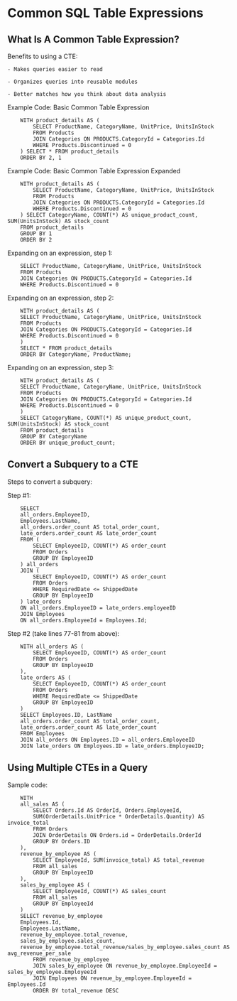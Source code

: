 # **Common SQL Table Expressions**

## **What Is A Common Table Expression?**

Benefits to using a CTE:

    - Makes queries easier to read

    - Organizes queries into reusable modules

    - Better matches how you think about data analysis

Example Code: Basic Common Table Expression

        WITH product_details AS (
            SELECT ProductName, CategoryName, UnitPrice, UnitsInStock
            FROM Products
            JOIN Categories ON PRODUCTS.CategoryId = Categories.Id
            WHERE Products.Discontinued = 0
        ) SELECT * FROM product_details
        ORDER BY 2, 1

Example Code: Basic Common Table Expression Expanded

        WITH product_details AS (
            SELECT ProductName, CategoryName, UnitPrice, UnitsInStock
            FROM Products
            JOIN Categories ON PRODUCTS.CategoryId = Categories.Id
            WHERE Products.Discontinued = 0
        ) SELECT CategoryName, COUNT(*) AS unique_product_count, SUM(UnitsInStock) AS stock_count
        FROM product_details
        GROUP BY 1
        ORDER BY 2

Expanding on an expression, step 1:

        SELECT ProductName, CategoryName, UnitPrice, UnitsInStock
        FROM Products
        JOIN Categories ON PRODUCTS.CategoryId = Categories.Id
        WHERE Products.Discontinued = 0

Expanding on an expression, step 2:

        WITH product_details AS (
        SELECT ProductName, CategoryName, UnitPrice, UnitsInStock
        FROM Products
        JOIN Categories ON PRODUCTS.CategoryId = Categories.Id
        WHERE Products.Discontinued = 0
        )
        SELECT * FROM product_details
        ORDER BY CategoryName, ProductName;

Expanding on an expression, step 3:

        WITH product_details AS (
        SELECT ProductName, CategoryName, UnitPrice, UnitsInStock
        FROM Products
        JOIN Categories ON PRODUCTS.CategoryId = Categories.Id
        WHERE Products.Discontinued = 0
        )
        SELECT CategoryName, COUNT(*) AS unique_product_count, SUM(UnitsInStock) AS stock_count
        FROM product_details
        GROUP BY CategoryName
        ORDER BY unique_product_count;

## **Convert a Subquery to a CTE**

Steps to convert a subquery:

Step #1:

        SELECT 
        all_orders.EmployeeID, 
        Employees.LastName,
        all_orders.order_count AS total_order_count, 
        late_orders.order_count AS late_order_count
        FROM (
            SELECT EmployeeID, COUNT(*) AS order_count
            FROM Orders
            GROUP BY EmployeeID
        ) all_orders
        JOIN (
            SELECT EmployeeID, COUNT(*) AS order_count
            FROM Orders
            WHERE RequiredDate <= ShippedDate
            GROUP BY EmployeeID 
        ) late_orders
        ON all_orders.EmployeeID = late_orders.employeeID
        JOIN Employees
        ON all_orders.EmployeeId = Employees.Id;

Step #2 (take lines 77-81 from above):

        WITH all_orders AS (
            SELECT EmployeeID, COUNT(*) AS order_count
            FROM Orders
            GROUP BY EmployeeID
        ),
        late_orders AS (
            SELECT EmployeeID, COUNT(*) AS order_count
            FROM Orders
            WHERE RequiredDate <= ShippedDate
            GROUP BY EmployeeID 
        )
        SELECT Employees.ID, LastName
        all_orders.order_count AS total_order_count,
        late_orders.order_count AS late_order_count
        FROM Employees
        JOIN all_orders ON Employees.ID = all_orders.EmployeeID
        JOIN late_orders ON Employees.ID = late_orders.EmployeeID;

## **Using Multiple CTEs in a Query**

Sample code:

        WITH 
        all_sales AS (
            SELECT Orders.Id AS OrderId, Orders.EmployeeId,
            SUM(OrderDetails.UnitPrice * OrderDetails.Quantity) AS invoice_total
            FROM Orders 
            JOIN OrderDetails ON Orders.id = OrderDetails.OrderId
            GROUP BY Orders.ID
        ), 
        revenue_by_employee AS (
            SELECT EmployeeId, SUM(invoice_total) AS total_revenue
            FROM all_sales
            GROUP BY EmployeeID
        ), 
        sales_by_employee AS (
            SELECT EmployeeId, COUNT(*) AS sales_count
            FROM all_sales
            GROUP BY EmployeeId
        )
        SELECT revenue_by_employee
        Employees.Id,
        Employees.LastName, 
        revenue_by_employee.total_revenue,
        sales_by_employee.sales_count,
        revenue_by_employee.total_revenue/sales_by_employee.sales_count AS avg_revenue_per_sale
            FROM revenue_by_employee
            JOIN sales_by_employee ON revenue_by_employee.EmployeeId = sales_by_employee.EmployeeId
            JOIN Employees ON revenue_by_employee.EmployeeId = Employees.Id
            ORDER BY total_revenue DESC